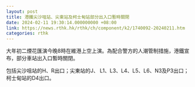 ```yaml
---
layout: post
title: 港鐵尖沙咀站、尖東站及柯士甸站部分出入口暫時關閉
date: 2024-02-11 19:30:14.000000000 +08:00
link: https://news.rthk.hk/rthk/ch/component/k2/1740092-20240211.htm
categories: rthk
---
```


大年初二煙花匯演今晚8時在維港上空上演。為配合警方的人潮管制措施，港鐵宣布，部分車站出入口暫時關閉。

包括尖沙咀站的H、R出口；尖東站的J、 L1、L3、L4、L5、L6、N3及P3出口；柯士甸站的D4出口。
